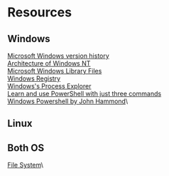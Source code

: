 # Resources

## Windows
[Microsoft Windows version history](https://en.wikipedia.org/wiki/Microsoft_Windows_version_history)\
[Architecture of Windows NT](https://en.wikipedia.org/wiki/Architecture_of_Windows_NT)\
[Microsoft Windows Library Files](https://en.wikipedia.org/wiki/Microsoft_Windows_library_files)\
[Windows Registry](https://en.wikipedia.org/wiki/Windows_Registry)\
[Windows's Process Explorer](https://en.wikipedia.org/wiki/Process_Explorer)\
[Learn and use PowerShell with just three commands](https://www.youtube.com/watch?v=FiTZgpRpWv0&list=UU2iX3Hd2za22bOozudNZEuA&index=13&ab_channel=TechThoughts)\
[Windows Powershell by John Hammond](https://www.youtube.com/watch?v=TUNNmVeyjW0&list=PL1H1sBF1VAKXqO_N3ZNP0aL15miJcUhw7&ab_channel=JohnHammond)\

## Linux

## Both OS
[File System](https://en.wikipedia.org/wiki/File_system)\
